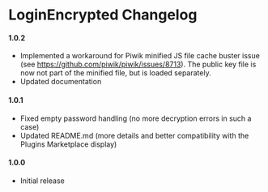 # LoginEncrypted Changelog

#### 1.0.2

* Implemented a workaround for Piwik minified JS file cache buster issue (see https://github.com/piwik/piwik/issues/8713). The public key file is now not part of the minified file, but is loaded separately.
* Updated documentation

#### 1.0.1

* Fixed empty password handling (no more decryption errors in such a case)
* Updated README.md (more details and better compatibility with the Plugins Marketplace display)

#### 1.0.0

* Initial release
